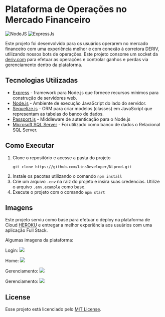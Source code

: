 # Plataforma de Operações no Mercado Financeiro

![NodeJS](https://img.shields.io/badge/node.js-6DA55F?style=for-the-badge&logo=node.js&logoColor=white)
![ExpressJs](https://img.shields.io/badge/express.js-6DA55F?style=for-the-badge&logo=node.js&logoColor=white)

Este projeto foi desenvolvido para os usuários operarem no mercado financeiro com uma experiência melhor e com conexão à corretora DERIV, utilizando nossos bots de operações. Este projeto consome um socket da [deriv.com](https://deriv.com) para efetuar as operações e controlar ganhos e perdas via gerenciamento dentro da plataforma.

## Tecnologias Utilizadas

- [Express](https://expressjs.com) -  framework para Node.js que fornece recursos mínimos para construção de servidores web.
- [Node.js](https://nodejs.org) - Ambiente de execução JavaScript do lado do servidor.
- [Sequelize.js](https://sequelize.org) - ORM para criar modelos (classes) em JavaScript que representam as tabelas do banco de dados.
- [Passport.js](https://www.passportjs.org) - Middleware de autenticação para o Node.js
- [Microsoft SQL Server](https://www.microsoft.com/pt-br/sql-server) - Foi utilizado como banco de dados o Relacional SQL Server.

## Como Executar

1. Clone o repositório e acesse a pasta do projeto
   ```shell
   git clone https://github.com/LinsDeveloper/NLprod.git
    ```
2. Instale os pacotes utilizando o comando `npm install`
3. Crie um arquivo `.env` na raiz do projeto e insira suas credencias. Utilize o arquivo `.env.example` como base.
4. Execute o projeto com o comando `npm start`



## Imagens

Este projeto serviu como base para efetuar o deploy na plataforma de Cloud [HEROKU](https://www.heroku.com/pricing) e entregar a melhor experiência aos usuários com uma aplicação Full Stack. 

Algumas imagens da plataforma:

Login:
<img src="./imgs/imgLogin.png"/>

Home:
<img src="./imgs/imgHome.png"/>

Gerenciamento:
<img src="./imgs/imgOperacoes.jpeg"/>

Gerenciamento:
<img src="./imgs/imgGerenciamento.png"/>


## License

Esse projeto está licenciado pelo [MIT License](https://github.com/LinsDeveloper/NLprod/blob/main/LICENSE).